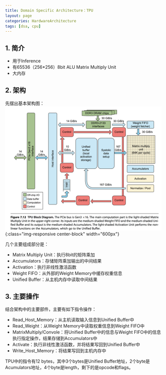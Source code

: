 ```yaml
---
title: Domain Specific Architecture：TPU
layout: page
categories: HardwareArchitecture
tags: [dsa, cpu]
---
```


## 1. 简介
- 用于Inference
- 有65536（256*256）8bit ALU Matrix Multiply Unit
- 大内存

## 2. 架构
先摆出基本架构图：
![tpuarch](/assets/dsa/tpu_arch.png){:class="img-responsive center-block" width="600px"}

几个主要组成部分是：
- Matrix Multiply Unit：执行8bit的矩阵乘加
- Accumulators：存储矩阵乘加输出的中间结果
- Activation：执行非线性激活函数
- Weight FIFO：从外部的Weight Memory中缓存权重信息
- Unified Buffer：从主机内存中读取中间结果

## 3. 主要操作
结合架构中的主要部件，主要有如下指令操作：
- Read_Host_Memory：从主机读取输入信息到Unified Buffer中
- Read_Weight：从Weight Memory中读取权重信息到Weight FIFO中
- MatrixMultiply/Convole：将Unified Buffer中的信息与Weight FIFO中的信息执行指定操作，结果存储到Accumulators中
- Activate：执行非线性激活函数，并将结果写回到Unified Buffer中
- Write_Host_Memory：将结果写回到主机内存中

TPU中的指令有12 bytes，其中3个bytes是Unified Buffer地址，2个byte是Acumulators地址，4个byte是length，剩下的是opcode和flags。
